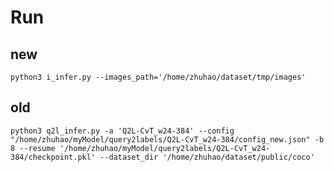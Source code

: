 # Run
## new
    python3 i_infer.py --images_path='/home/zhuhao/dataset/tmp/images'

## old
    python3 q2l_infer.py -a 'Q2L-CvT_w24-384' --config "/home/zhuhao/myModel/query2labels/Q2L-CvT_w24-384/config_new.json" -b 8 --resume '/home/zhuhao/myModel/query2labels/Q2L-CvT_w24-384/checkpoint.pkl' --dataset_dir '/home/zhuhao/dataset/public/coco'